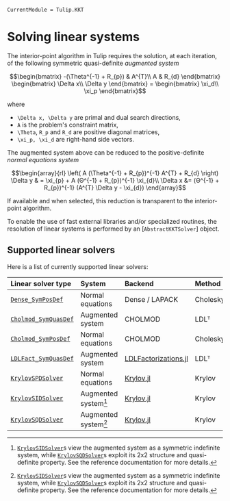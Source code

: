 ```@meta
CurrentModule = Tulip.KKT
```

# Solving linear systems

The interior-point algorithm in Tulip requires the solution, at each iteration, of the following symmetric quasi-definite _augmented system_
```math
\begin{bmatrix}
    -(\Theta^{-1} + R_{p}) & A^{T}\\
    A & R_{d}
\end{bmatrix}
\begin{bmatrix}
    \Delta x\\
    \Delta y
\end{bmatrix}
=
\begin{bmatrix}
    \xi_d\\
    \xi_p
\end{bmatrix}
```
where
* ``\Delta x, \Delta y`` are primal and dual search directions,
* ``A`` is the problem's constraint matrix,
* ``\Theta``, ``R_p`` and ``R_d`` are positive diagonal matrices,
* ``\xi_p, \xi_d`` are right-hand side vectors.

The augmented system above can be reduced to the positive-definite _normal equations system_
```math
\begin{array}{rl}
\left(
    A (\Theta^{-1} + R_{p})^{-1} A^{T} + R_{d}
\right)
\Delta y
& =
\xi_{p} + A (Θ^{-1} + R_{p})^{-1} \xi_{d}\\
\Delta x &= (Θ^{-1} + R_{p})^{-1} (A^{T} \Delta y - \xi_{d})
\end{array}
```
If available and when selected, this reduction is transparent to the interior-point algorithm.

To enable the use of fast external libraries and/or specialized routines, the resolution of linear systems is performed by an [`AbstractKKTSolver`] object.


## Supported linear solvers

Here is a list of currently supported linear solvers:

| Linear solver type | System | Backend | Method |
|:-------------------|:-------|:--------|:-------|
| [`Dense_SymPosDef`](@ref) | Normal equations | Dense / LAPACK | Cholesky
| [`Cholmod_SymQuasDef`](@ref) | Augmented system | CHOLMOD | LDLᵀ
| [`Cholmod_SymPosDef`](@ref) | Normal equations | CHOLMOD | Cholesky
| [`LDLFact_SymQuasDef`](@ref) | Augmented system | [LDLFactorizations.jl](https://github.com/JuliaSmoothOptimizers/LDLFactorizations.jl) | LDLᵀ
| [`KrylovSPDSolver`](@ref) | Normal equations | [Krylov.jl](https://github.com/JuliaSmoothOptimizers/Krylov.jl) | Krylov
| [`KrylovSIDSolver`](@ref) | Augmented system[^1] | [Krylov.jl](https://github.com/JuliaSmoothOptimizers/Krylov.jl) | Krylov
| [`KrylovSQDSolver`](@ref) | Augmented system[^1] | [Krylov.jl](https://github.com/JuliaSmoothOptimizers/Krylov.jl) | Krylov

[^1]: [`KrylovSIDSolver`](@ref)s view the augmented system as a symmetric indefinite system,
    while [`KrylovSQDSolver`](@ref)s exploit its 2x2 structure and quasi-definite property.
    See the reference documentation for more details.
